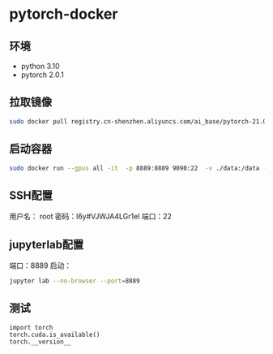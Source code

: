 # pytorch-docker

## 环境
- python 3.10 
- pytorch 2.0.1

## 拉取镜像
```bash
sudo docker pull registry.cn-shenzhen.aliyuncs.com/ai_base/pytorch-21.07-py3:100
```

## 启动容器
```bash
sudo docker run --gpus all -it  -p 8889:8889 9090:22  -v ./data:/data --rm registry.cn-shenzhen.aliyuncs.com/ai_base/pytorch-21.07-py3:100
```

## SSH配置
用户名： root
密码：l6y#VJWJA4LGr1eI
端口：22

## jupyterlab配置
端口：8889
启动：
```bash
jupyter lab --no-browser --port=8889
```

## 测试
```vim
import torch
torch.cuda.is_available()
torch.__version__
```
